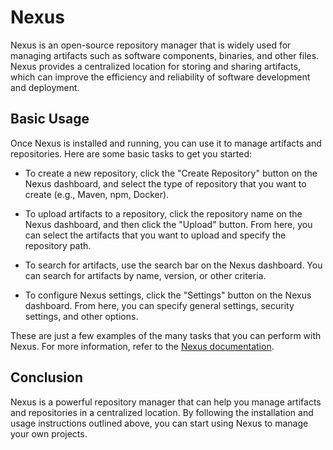 # Nexus

Nexus is an open-source repository manager that is widely used for managing artifacts such as software components, binaries, and other files. Nexus provides a centralized location for storing and sharing artifacts, which can improve the efficiency and reliability of software development and deployment.

## Basic Usage

Once Nexus is installed and running, you can use it to manage artifacts and repositories. Here are some basic tasks to get you started:

- To create a new repository, click the "Create Repository" button on the Nexus dashboard, and select the type of repository that you want to create (e.g., Maven, npm, Docker).

- To upload artifacts to a repository, click the repository name on the Nexus dashboard, and then click the "Upload" button. From here, you can select the artifacts that you want to upload and specify the repository path.

- To search for artifacts, use the search bar on the Nexus dashboard. You can search for artifacts by name, version, or other criteria.

- To configure Nexus settings, click the "Settings" button on the Nexus dashboard. From here, you can specify general settings, security settings, and other options.

These are just a few examples of the many tasks that you can perform with Nexus. For more information, refer to the [Nexus documentation](https://help.sonatype.com/repomanager3).

## Conclusion

Nexus is a powerful repository manager that can help you manage artifacts and repositories in a centralized location. By following the installation and usage instructions outlined above, you can start using Nexus to manage your own projects.
